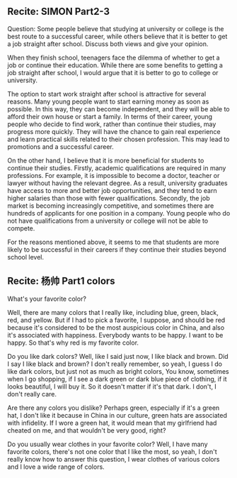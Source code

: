 
## Recite: SIMON Part2-3

Question: Some people believe that studying at university or college 
is the best route to a successful career, 
while others believe that it is better to 
get a job straight after school.
Discuss both views and give your opinion.

When they finish school, 
teenagers face the dilemma of whether to 
get a job or continue their education. 
While there are some benefits to 
getting a job straight after school, 
I would argue that it is better to 
go to college or university.

The option to start work straight after
school is attractive for several reasons. 
Many young people want to start earning money as soon as possible. 
In this way, they can become independent, 
and they will be able to afford their own house or start a family. 
In terms of their career, 
young people who decide to find work, 
rather than continue their studies, 
may progress more quickly. 
They will have the chance to gain real experience 
and learn practical skills related to their chosen profession.
This may lead to promotions and a successful career.

On the other hand, 
I believe that it is more beneficial for students 
to continue their studies. 
Firstly, academic qualifications are required in many professions. 
For example, it is impossible to become a doctor, 
teacher or lawyer without having the relevant degree. 
As a result, 
university graduates have access to more and better job opportunities,
and they tend to earn higher salaries than those with fewer qualifications.
Secondly, the job market is becoming increasingly competitive, 
and sometimes there are hundreds of applicants for one position in a company. 
Young people who do not have qualifications 
from a university or college will not be able to compete.

For the reasons mentioned above, 
it seems to me that students are more likely to 
be successful in their careers 
if they continue their studies beyond school level.

## Recite: 杨帅 Part1 colors

What's your favorite color? 

Well, there are many colors that I really like, including blue, green, black, red, and yellow. But if I had to pick a favorite, I suppose, and should be red because it's considered to be the most auspicious color in China, and also it's associated with happiness. Everybody wants to be happy. I want to be happy. So that's why red is my favorite color. 

Do you like dark colors? Well, like I said just now, I like black and brown. Did I say I like black and brown? I don't really remember, so yeah, I guess I do like dark colors, but just not as much as bright colors, You know, sometimes when I go shopping, if I see a dark green or dark blue piece of clothing, if it looks beautiful, I will buy it. So it doesn't matter if it's that dark. I don't, I don't really care. 

Are there any colors you dislike? Perhaps green, especially if it's a green hat, I don't like it because in China in our culture, green hats are associated with infidelity. If I wore a green hat, it would mean that my girlfriend had cheated on me, and that wouldn't be very good, right? 

Do you usually wear clothes in your favorite color? Well, I have many favorite colors, there's not one color that I like the most, so yeah, I don't really know how to answer this question, I wear clothes of various colors and I love a wide range of colors. 